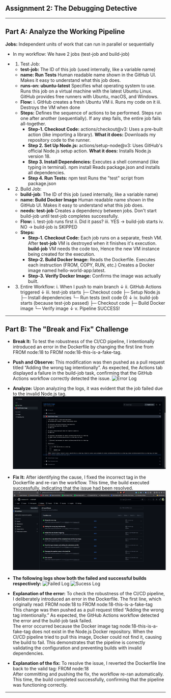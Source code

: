 ## Assignment 2: The Debugging Detective

---

## **Part A: Analyze the Working Pipeline**

**Jobs:** Independent units of work that can run in parallel or sequentially

- In my workflow: We have 2 jobs (test-job and build-job)
- 1. Test Job:

  - **test-job:** The ID of this job (used internally, like a variable name)
  - **name: Run Tests** Human readable name shown in the GitHub UI. Makes it easy to understand what this job does.
  - **runs-on: ubuntu-latest** Specifies what operating system to use. Runs this job on a virtual machine with the latest Ubuntu Linux. GitHub provides free runners with Ubuntu, macOS, and Windows.
  - **Flow:** i. GitHub creates a fresh Ubuntu VM
    ii. Runs my code on it
    iii. Destroys the VM when done
  - **Steps:** Defines the sequence of actions to be performed. Steps run one after another (sequentially). If any step fails, the entire job fails all-together.
    - **Step-1. Checkout Code:** actions/checkout@v3: Uses a pre-built action (like importing a library). **What it does:** Downloads my repository code to the runner.
    - **Step 2. Set Up Node.js:** actions/setup-node@v3: Uses GitHub's official Node.js setup action. **What it does:** Installs Node.js version 18.
    - **Step 3. Install Dependencies:** Executes a shell command (like typing in terminal). npm install Reads package.json and installs all dependencies.
    - **Step 4. Run Tests:** npm test Runs the "test" script from package.json

- 2. Build Job:

  - **build-job:** The ID of this job (used internally, like a variable name)
  - **name: Build Docker Image** Human readable name shown in the GitHub UI. Makes it easy to understand what this job does.
  - **needs: test-job** Creates a dependency between jobs. Don't start build-job until test-job completes successfully.
  - **Flow:** i. test-job runs first
    ii. Did it pass?
    iii. YES → build-job starts
    iv. NO → build-job is SKIPPED
  - **Steps:**
    - **Step-1. Checkout Code:** Each job runs on a separate, fresh VM. After **test-job** VM is destroyed when it finishes it's execution. **build-job** VM needs the code too, Hence the new VM instance being created for the execution.
    - **Step-2. Build Docker Image:** Reads the Dockerfile. Executes each instruction (FROM, COPY, RUN, etc.) Creates a Docker image named hello-world-app:latest.
    - **Step-3. Verify Docker Image:** Confirms the image was actually built.

- 3. Entire Workflow:
     i. When I push to main branch
     ↓
     ii. GitHub Actions triggered
     ↓
     iii. test-job starts
     ├─ Checkout code
     ├─ Setup Node.js
     ├─ Install dependencies
     └─ Run tests (exit code 0)
     ↓
     iv. build-job starts (because test-job passed)
     ├─ Checkout code
     ├─ Build Docker image
     └─ Verify image
     ↓
     v. Pipeline SUCCESS!

---

## **Part B: The "Break and Fix" Challenge**

- **Break It:** To test the robustness of the CI/CD pipeline, I intentionally introduced an error in the Dockerfile by changing the first line from FROM node:18 to FROM node:18-this-is-a-fake-tag.

- **Push and Observe:** This modification was then pushed as a pull request titled “Adding the wrong tag intentionally”. As expected, the Actions tab displayed a failure in the build-job task, confirming that the GitHub Actions workflow correctly detected the issue. ![Error Log](https://github.com/Shubham-K77/ci-cd-lsp/actions/runs/18259574856)

- **Analyze:** Upon analyzing the logs, it was evident that the job failed due to the invalid Node.js tag. ![Showing the error log](./errorLog.png)

- **Fix It:** After identifying the cause, I fixed the incorrect tag in the Dockerfile and re-ran the workflow. This time, the build executed successfully, indicating that the issue had been resolved. ![Successfully fixed the error](./successFixLog.png)

- **The following logs show both the failed and successful builds respectively:**
  ![Failed Log](https://github.com/Shubham-K77/ci-cd-lsp/actions/runs/18259574856)
  ![Sucess Log](https://github.com/Shubham-K77/ci-cd-lsp/actions/runs/18259623009)

- **Explanation of the error:** To check the robustness of the CI/CD pipeline, I deliberately introduced an error in the Dockerfile. The first line, which originally read: FROM node:18 to FROM node:18-this-is-a-fake-tag
  <br />
  This change was then pushed as a pull request titled “Adding the wrong tag intentionally.” As expected, the GitHub Actions workflow detected the error and the build-job task failed.
  <br />
  The error occurred because the Docker image tag node:18-this-is-a-fake-tag does not exist in the Node.js Docker repository. When the CI/CD pipeline tried to pull this image, Docker could not find it, causing the build to fail. This demonstrates that the pipeline is correctly validating the configuration and preventing builds with invalid dependencies.

- **Explanation of the fix:** To resolve the issue, I reverted the Dockerfile line back to the valid tag: FROM node:18
  <br />
  After committing and pushing the fix, the workflow re-ran automatically. This time, the build completed successfully, confirming that the pipeline was functioning correctly.

---
